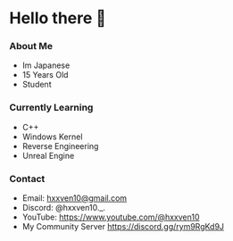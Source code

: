 # Hello there 👋

### About Me 
- Im Japanese
- 15 Years Old
- Student
  
### Currently Learning
- C++
- Windows Kernel
- Reverse Engineering
- Unreal Engine

### Contact
- Email: hxxven10@gmail.com
- Discord: @hxxven10._.
- YouTube: https://www.youtube.com/@hxxven10
- My Community Server https://discord.gg/rym9RgKd9J


